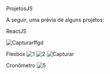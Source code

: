 ProjetosJS

A seguir, uma prévia de alguns projetos:

ReactJS

![Capturarffgd](https://user-images.githubusercontent.com/37301918/177209439-027e3729-e811-40fb-b562-0f7f0c8f2446.PNG)

Flexbox
![1](https://user-images.githubusercontent.com/37301918/172493275-d97e28a9-f05a-439f-ac03-59de1cc7b14f.PNG)
![2](https://user-images.githubusercontent.com/37301918/172493283-c51248b1-1e71-49b0-b935-d67c96434c73.PNG)
![Capturar](https://user-images.githubusercontent.com/37301918/172493288-e177b5df-07a6-4eac-b321-243f274d4565.PNG)

Cronômetro
![5](https://user-images.githubusercontent.com/37301918/172493706-2df8ff03-f6f0-4f3d-95ba-d7f2bc4c4c37.PNG)
